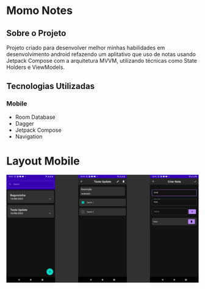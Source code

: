 # Momo Notes

## Sobre o Projeto
Projeto criado para desenvolver melhor minhas habilidades em desenvolvimento android refazendo um
aplitativo que uso de notas usando Jetpack Compose com a arquitetura MVVM, utilizando técnicas como
State Holders e ViewModels.

## Tecnologias Utilizadas
### Mobile
- Room Database
- Dagger
- Jetpack Compose
- Navigation

# Layout Mobile
![Mobile 1](imgs/app.png)
